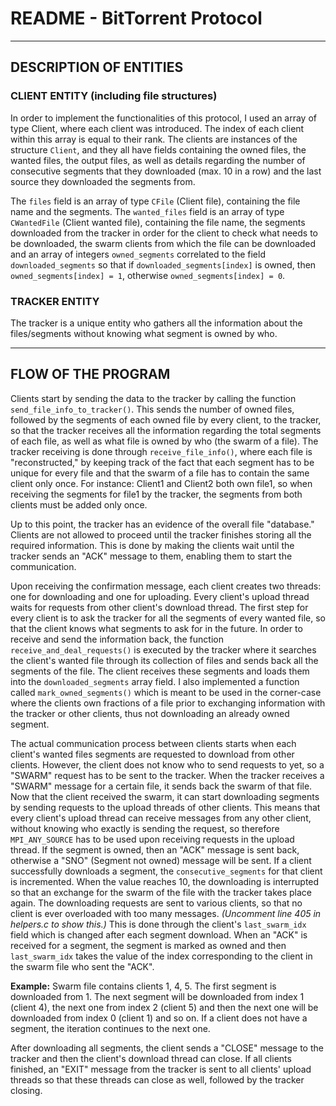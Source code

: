 # README - BitTorrent Protocol

---

## DESCRIPTION OF ENTITIES

### CLIENT ENTITY (including file structures)
In order to implement the functionalities of this protocol, I used an array of type Client, where each client was introduced. The index of each client within this array is equal to their rank. The clients are instances of the structure `Client`, and they all have fields containing the owned files, the wanted files, the output files, as well as details regarding the number of consecutive segments that they downloaded (max. 10 in a row) and the last source they downloaded the segments from.

The `files` field is an array of type `CFile` (Client file), containing the file name and the segments. The `wanted_files` field is an array of type `CWantedFile` (Client wanted file), containing the file name, the segments downloaded from the tracker in order for the client to check what needs to be downloaded, the swarm clients from which the file can be downloaded and an array of integers `owned_segments` correlated to the field `downloaded_segments` so that if `downloaded_segments[index]` is owned, then `owned_segments[index] = 1`, otherwise `owned_segments[index] = 0`.

### TRACKER ENTITY
The tracker is a unique entity who gathers all the information about the files/segments without knowing what segment is owned by who.

---

## FLOW OF THE PROGRAM

Clients start by sending the data to the tracker by calling the function `send_file_info_to_tracker()`. This sends the number of owned files, followed by the segments of each owned file by every client, to the tracker, so that the tracker receives all the information regarding the total segments of each file, as well as what file is owned by who (the swarm of a file). The tracker receiving is done through `receive_file_info()`, where each file is "reconstructed," by keeping track of the fact that each segment has to be unique for every file and that the swarm of a file has to contain the same client only once. For instance: Client1 and Client2 both own file1, so when receiving the segments for file1 by the tracker, the segments from both clients must be added only once.

Up to this point, the tracker has an evidence of the overall file "database." Clients are not allowed to proceed until the tracker finishes storing all the required information. This is done by making the clients wait until the tracker sends an "ACK" message to them, enabling them to start the communication.

Upon receiving the confirmation message, each client creates two threads: one for downloading and one for uploading. Every client's upload thread waits for requests from other client's download thread. The first step for every client is to ask the tracker for all the segments of every wanted file, so that the client knows what segments to ask for in the future. In order to receive and send the information back, the function `receive_and_deal_requests()` is executed by the tracker where it searches the client's wanted file through its collection of files and sends back all the segments of the file. The client receives these segments and loads them into the `downloaded_segments` array field. I also implemented a function called `mark_owned_segments()` which is meant to be used in the corner-case where the clients own fractions of a file prior to exchanging information with the tracker or other clients, thus not downloading an already owned segment.

The actual communication process between clients starts when each client's wanted files segments are requested to download from other clients. However, the client does not know who to send requests to yet, so a "SWARM" request has to be sent to the tracker. When the tracker receives a "SWARM" message for a certain file, it sends back the swarm of that file. Now that the client received the swarm, it can start downloading segments by sending requests to the upload threads of other clients. This means that every client's upload thread can receive messages from any other client, without knowing who exactly is sending the request, so therefore `MPI_ANY_SOURCE` has to be used upon receiving requests in the upload thread. If the segment is owned, then an "ACK" message is sent back, otherwise a "SNO" (Segment not owned) message will be sent. If a client successfully downloads a segment, the `consecutive_segments` for that client is incremented. When the value reaches 10, the downloading is interrupted so that an exchange for the swarm of the file with the tracker takes place again. The downloading requests are sent to various clients, so that no client is ever overloaded with too many messages. _(Uncomment line 405 in helpers.c to show this.)_ This is done through the client's `last_swarm_idx` field which is changed after each segment download. When an "ACK" is received for a segment, the segment is marked as owned and then `last_swarm_idx` takes the value of the index corresponding to the client in the swarm file who sent the "ACK".

**Example:**
Swarm file contains clients 1, 4, 5. The first segment is downloaded from 1. The next segment will be downloaded from index 1 (client 4), the next one from index 2 (client 5) and then the next one will be downloaded from index 0 (client 1) and so on. If a client does not have a segment, the iteration continues to the next one.

After downloading all segments, the client sends a "CLOSE" message to the tracker and then the client's download thread can close. If all clients finished, an "EXIT" message from the tracker is sent to all clients' upload threads so that these threads can close as well, followed by the tracker closing.

